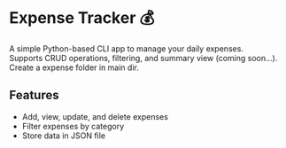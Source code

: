 # Expense Tracker 💰

A simple Python-based CLI app to manage your daily expenses.  
Supports CRUD operations, filtering, and summary view (coming soon...).
Create a expense folder in main dir.

## Features
- Add, view, update, and delete expenses
- Filter expenses by category
- Store data in JSON file
